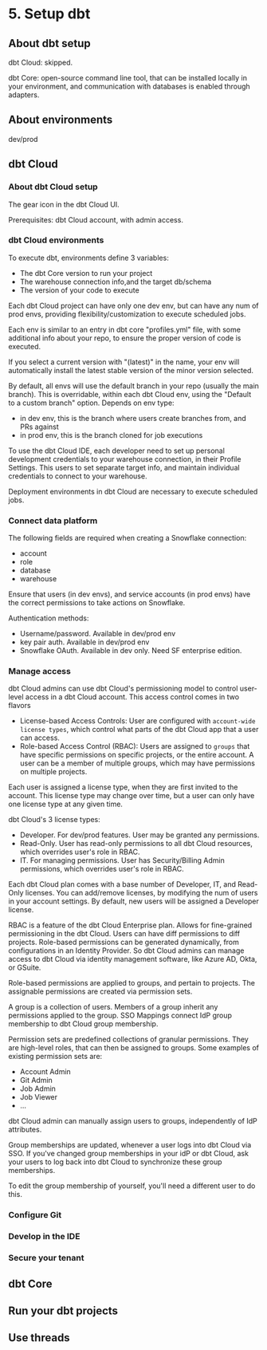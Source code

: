 # 5. Setup dbt
## About dbt setup
dbt Cloud: skipped.

dbt Core: open-source command line tool, that can be installed locally in your environment, and communication with databases is enabled through adapters.


## About environments
dev/prod

## dbt Cloud
### About dbt Cloud setup
The gear icon in the dbt Cloud UI. 

Prerequisites: dbt Cloud account, with admin access. 

### dbt Cloud environments
To execute dbt, environments define 3 variables:
- The dbt Core version to run your project
- The warehouse connection info,and the target db/schema
- The version of your code to execute

Each dbt Cloud project can have only one dev env, but can have any num of prod envs, providing flexibility/customization to execute scheduled jobs.

Each env is similar to an entry in dbt core "profiles.yml" file, with some additional info about your repo, to ensure the proper version of code is executed.

If you select a current version with "(latest)" in the name, your env will automatically install the latest stable version of the minor version selected.

By default, all envs will use the default branch in your repo (usually the main branch). This is overridable, within each dbt Cloud env, using the "Default to a custom branch" option. Depends on env type:
- in dev env, this is the branch where users create branches from, and PRs against
- in prod env, this is the branch cloned for job executions

To use the dbt Cloud IDE, each developer need to set up personal development credentials to your warehouse connection, in their Profile Settings. This users to set separate target info, and maintain individual credentials to connect to your warehouse.

Deployment environments in dbt Cloud are necessary to execute scheduled jobs. 

### Connect data platform
The following fields are required when creating a Snowflake connection:
- account
- role
- database
- warehouse

Ensure that users (in dev envs), and service accounts (in prod envs) have the correct permissions to take actions on Snowflake. 

Authentication methods:
- Username/password. Available in dev/prod env
- key pair auth. Available in dev/prod env
- Snowflake OAuth. Available in dev only. Need SF enterprise edition. 

### Manage access
dbt Cloud admins can use dbt Cloud's permissioning model to control user-level access in a dbt Cloud account. This access control comes in two flavors
- License-based Access Controls: User are configured with `account-wide license types`, which control what parts of the dbt Cloud app that a user can access.
- Role-based Access Control (RBAC): Users are assigned to `groups` that have specific permissions on specific projects, or the entire account. A user can be a member of multiple groups, which may have permissions on multiple projects.

Each user is assigned a license type, when they are first invited to the account. This license type may change over time, but a user can only have one license type at any given time.

dbt Cloud's 3 license types:
- Developer. For dev/prod features. User may be granted any permissions.
- Read-Only. User has read-only permissions to all dbt Cloud resources, which overrides user's role in RBAC.
- IT. For managing permissions. User has Security/Billing Admin permissions, which overrides user's role in RBAC.

Each dbt Cloud plan comes with a base number of Developer, IT, and Read-Only licenses. You can add/remove licenses, by modifying the num of users in your account settings. By default, new users will be assigned a Developer license.

RBAC is a feature of the dbt Cloud Enterprise plan. Allows for fine-grained permissioning in the dbt Cloud. Users can have diff permissions to diff projects. Role-based permissions can be generated dynamically, from configurations in an Identity Provider. So dbt Cloud admins can manage access to dbt Cloud via identity management software, like Azure AD, Okta, or GSuite. 

Role-based permissions are applied to groups, and pertain to projects. The assignable permissions are created via permission sets.

A group is a collection of users. Members of a group inherit any permissions applied to the group. SSO Mappings connect IdP group membership to dbt Cloud group membership.

Permission sets are predefined collections of granular permissions. They are high-level roles, that can then be assigned to groups. Some examples of existing permission sets are:
- Account Admin
- Git Admin
- Job Admin
- Job Viewer
- ...

dbt Cloud admin can manually assign users to groups, independently of IdP attributes.

Group memberships are updated, whenever a user logs into dbt Cloud via SSO. If you've changed group memberships in your idP or dbt Cloud, ask your users to log back into dbt Cloud to synchronize these group memberships.

To edit the group membership of yourself, you'll need a different user to do this.


















### Configure Git



### Develop in the IDE



### Secure your tenant





## dbt Core



## Run your dbt projects



## Use threads































